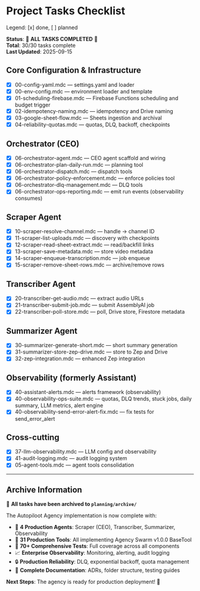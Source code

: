# Project Tasks Checklist

Legend: [x] done, [ ] planned

**Status**: 🎉 **ALL TASKS COMPLETED** 🎉  
**Total**: 30/30 tasks complete  
**Last Updated**: 2025-09-15

## Core Configuration & Infrastructure

- [x] 00-config-yaml.mdc — settings.yaml and loader
- [x] 00-env-config.mdc — environment loader and template
- [x] 01-scheduling-firebase.mdc — Firebase Functions scheduling and budget trigger
- [x] 02-idempotency-naming.mdc — idempotency and Drive naming
- [x] 03-google-sheet-flow.mdc — Sheets ingestion and archival
- [x] 04-reliability-quotas.mdc — quotas, DLQ, backoff, checkpoints

## Orchestrator (CEO)

- [x] 06-orchestrator-agent.mdc — CEO agent scaffold and wiring
- [x] 06-orchestrator-plan-daily-run.mdc — planning tool
- [x] 06-orchestrator-dispatch.mdc — dispatch tools
- [x] 06-orchestrator-policy-enforcement.mdc — enforce policies tool
- [x] 06-orchestrator-dlq-management.mdc — DLQ tools
- [x] 06-orchestrator-ops-reporting.mdc — emit run events (observability consumes)

## Scraper Agent

- [x] 10-scraper-resolve-channel.mdc — handle → channel ID
- [x] 11-scraper-list-uploads.mdc — discovery with checkpoints
- [x] 12-scraper-read-sheet-extract.mdc — read/backfill links
- [x] 13-scraper-save-metadata.mdc — store video metadata
- [x] 14-scraper-enqueue-transcription.mdc — job enqueue
- [x] 15-scraper-remove-sheet-rows.mdc — archive/remove rows

## Transcriber Agent

- [x] 20-transcriber-get-audio.mdc — extract audio URLs
- [x] 21-transcriber-submit-job.mdc — submit AssemblyAI job
- [x] 22-transcriber-poll-store.mdc — poll, Drive store, Firestore metadata

## Summarizer Agent

- [x] 30-summarizer-generate-short.mdc — short summary generation
- [x] 31-summarizer-store-zep-drive.mdc — store to Zep and Drive
- [x] 32-zep-integration.mdc — enhanced Zep integration

## Observability (formerly Assistant)

- [x] 40-assistant-alerts.mdc — alerts framework (observability)
- [x] 40-observability-ops-suite.mdc — quotas, DLQ trends, stuck jobs, daily summary, LLM metrics, alert engine
- [x] 40-observability-send-error-alert-fix.mdc — fix tests for send_error_alert

## Cross-cutting

- [x] 37-llm-observability.mdc — LLM config and observability
- [x] 41-audit-logging.mdc — audit logging system
- [x] 05-agent-tools.mdc — agent tools consolidation

---

## Archive Information

🏦 **All tasks have been archived to `planning/archive/`**

The Autopiloot Agency implementation is now complete with:
- 🤖 **4 Production Agents**: Scraper (CEO), Transcriber, Summarizer, Observability
- 🔧 **31 Production Tools**: All implementing Agency Swarm v1.0.0 BaseTool
- 🧪 **70+ Comprehensive Tests**: Full coverage across all components
- 📈 **Enterprise Observability**: Monitoring, alerting, audit logging
- 🔒 **Production Reliability**: DLQ, exponential backoff, quota management
- 📄 **Complete Documentation**: ADRs, folder structure, testing guides

**Next Steps**: The agency is ready for production deployment! 🚀
